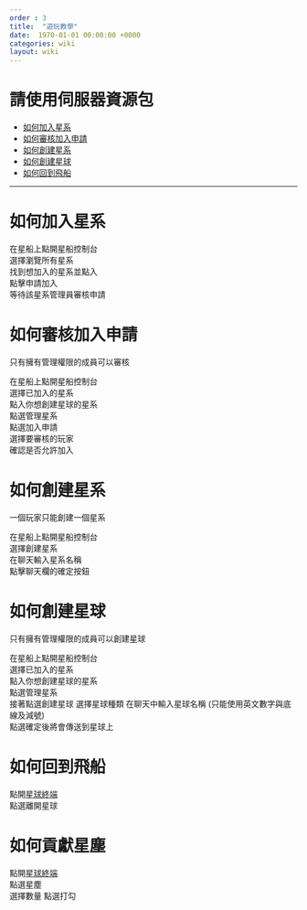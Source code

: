 ```yaml
---
order : 3
title:  "遊玩教學"
date:  1970-01-01 00:00:00 +0000
categories: wiki
layout: wiki
---
```


# 請使用伺服器資源包

- [如何加入星系](#如何加入星系)
- [如何審核加入申請](#如何審核加入申請)
- [如何創建星系](#如何創建星系)
- [如何創建星球](#如何創建星球)
- [如何回到飛船](#如何回到飛船)

---

# 如何加入星系

在星船上點開星船控制台  
選擇瀏覽所有星系  
找到想加入的星系並點入  
點擊申請加入  
等待該星系管理員審核申請  

# 如何審核加入申請

只有擁有管理權限的成員可以審核  
  
在星船上點開星船控制台  
選擇已加入的星系  
點入你想創建星球的星系  
點選管理星系  
點選加入申請  
選擇要審核的玩家  
確認是否允許加入  

# 如何創建星系

一個玩家只能創建一個星系  
  
在星船上點開星船控制台  
選擇創建星系  
在聊天輸入星系名稱  
點擊聊天欄的確定按鈕  

# 如何創建星球

只有擁有管理權限的成員可以創建星球  
  
在星船上點開星船控制台  
選擇已加入的星系  
點入你想創建星球的星系  
點選管理星系  
接著點選創建星球 
選擇星球種類 
在聊天中輸入星球名稱 (只能使用英文數字與底線及減號)  
點選確定後將會傳送到星球上  
  
# 如何回到飛船  
  
點開[星球終端](https://mc.oktw.one/wiki/words.html#星球終端)   
點選離開星球  
  
# 如何貢獻星塵  
  
點開[星球終端](https://mc.oktw.one/wiki/words.html#星球終端)  
點選星塵  
選擇數量
點選打勾